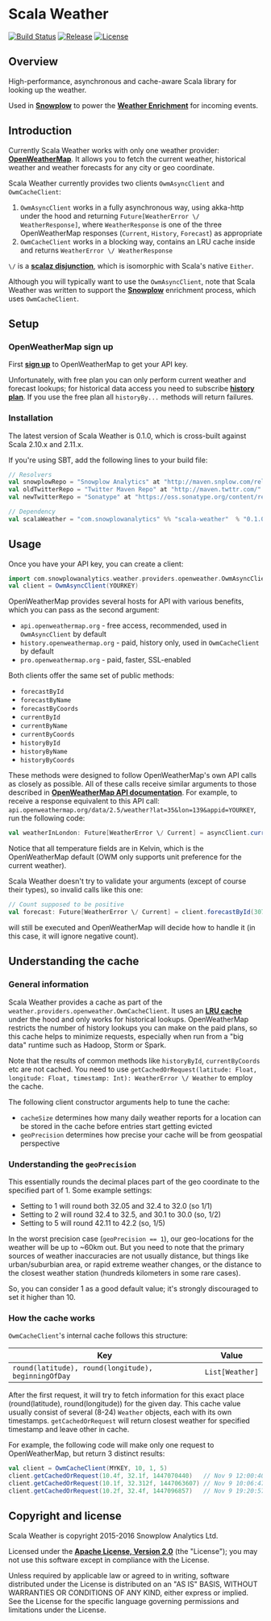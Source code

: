 # Scala Weather

[![Build Status][travis-image]][travis] [![Release][release-image]][releases] [![License][license-image]][license]

## Overview

High-performance, asynchronous and cache-aware Scala library for looking up the weather.

Used in **[Snowplow][snowplow-repo]** to power the **[Weather Enrichment][weather-enrichment]** for incoming events.

## Introduction

Currently Scala Weather works with only one weather provider: **[OpenWeatherMap][openweathermap]**. It allows you to fetch the current weather, historical weather and weather forecasts for any city or geo coordinate.

Scala Weather currently provides two clients `OwmAsyncClient` and `OwmCacheClient`:

1. `OwmAsyncClient` works in a fully asynchronous way, using akka-http under the hood and returning `Future[WeatherError \/ WeatherResponse]`, where `WeatherResponse` is one of the three OpenWeatherMap responses (`Current`, `History`, `Forecast`) as appropriate
2. `OwmCacheClient` works in a blocking way, contains an LRU cache inside and returns `WeatherError \/ WeatherResponse`

`\/` is a **[scalaz disjunction][scalaz-disjunction]**, which is isomorphic with Scala's native `Either`.

Although you will typically want to use the `OwmAsyncClient`, note that Scala Weather was written to support the **[Snowplow][snowplow]** enrichment process, which uses `OwmCacheClient`.

## Setup

### OpenWeatherMap sign up

First **[sign up][owm-signup]** to OpenWeatherMap to get your API key.

Unfortunately, with free plan you can only perform current weather and forecast lookups; for historical data access you need to subscribe **[history plan][history-plan]**. If you use the free plan all `historyBy...` methods will return failures.

### Installation

The latest version of Scala Weather is 0.1.0, which is cross-built against Scala 2.10.x and 2.11.x.

If you're using SBT, add the following lines to your build file:

```scala
// Resolvers
val snowplowRepo = "Snowplow Analytics" at "http://maven.snplow.com/releases/"
val oldTwitterRepo = "Twitter Maven Repo" at "http://maven.twttr.com/"
val newTwitterRepo = "Sonatype" at "https://oss.sonatype.org/content/repositories/releases"

// Dependency
val scalaWeather = "com.snowplowanalytics" %% "scala-weather"  % "0.1.0"
```

## Usage

Once you have your API key, you can create a client:

```scala
import com.snowplowanalytics.weather.providers.openweather.OwmAsyncClient
val client = OwmAsyncClient(YOURKEY)
```

OpenWeatherMap provides several hosts for API with various benefits, which you can pass as the second argument:

+ `api.openweathermap.org` - free access, recommended, used in `OwmAsyncClient` by default
+ `history.openweathermap.org` - paid, history only, used in `OwmCacheClient` by default
+ `pro.openweathermap.org` - paid, faster, SSL-enabled

Both clients offer the same set of public methods:

+ `forecastById`
+ `forecastByName`
+ `forecastByCoords`
+ `currentById`
+ `currentByName`
+ `currentByCoords`
+ `historyById`
+ `historyByName`
+ `historyByCoords`

These methods were designed to follow OpenWeatherMap's own API calls as closely as possible. All of these calls receive similar arguments to those described in **[OpenWeatherMap API documentation][owm-api-docs]**. For example, to receive a response equivalent to this API call: ``api.openweathermap.org/data/2.5/weather?lat=35&lon=139&appid=YOURKEY``, run the following code:

```scala
val weatherInLondon: Future[WeatherError \/ Current] = asyncClient.currentByCoords(35, 139)
```

Notice that all temperature fields are in Kelvin, which is the OpenWeatherMap default (OWM only supports unit preference for the current weather).

Scala Weather doesn't try to validate your arguments (except of course their types), so invalid calls like this one:

```scala
// Count supposed to be positive
val forecast: Future[WeatherError \/ Current] = client.forecastById(3070325, cnt=-1)
```

will still be executed and OpenWeatherMap will decide how to handle it (in this case, it will ignore negative count).

## Understanding the cache

### General information

Scala Weather provides a cache as part of the `weather.providers.openweather.OwmCacheClient`. It uses an **[LRU cache][lru]** under the hood and only works for historical lookups. OpenWeatherMap restricts the number of history lookups you can make on the paid plans, so this cache helps to minimize requests, especially when run from a "big data" runtime such as Hadoop, Storm or Spark.

Note that the results of common methods like `historyById`, `currentByCoords` etc are not cached. You need to use `getCachedOrRequest(latitude: Float, longitude: Float, timestamp: Int): WeatherError \/ Weather` to employ the cache.

The following client constructor arguments help to tune the cache:

* `cacheSize` determines how many daily weather reports for a location can be stored in the cache before entries start getting evicted
* `geoPrecision` determines how precise your cache will be from geospatial perspective

### Understanding the `geoPrecision` 

This essentially rounds the decimal places part of the geo coordinate to the specified part of 1. Some example settings:

* Setting to 1 will round both 32.05 and 32.4 to 32.0 (so 1/1)
* Setting to 2 will round 32.4 to 32.5, and 30.1 to 30.0 (so, 1/2)
* Setting to 5 will round 42.11 to 42.2 (so, 1/5)

In the worst precision case (`geoPrecision == 1`), our geo-locations for the weather will be up to ~60km out. But you need to note that the primary sources of weather inaccuracies are not usually distance, but things like urban/suburbian area, or rapid extreme weather changes, or the distance to the closest weather station (hundreds kilometers in some rare cases).

So, you can consider 1 as a good default value; it's strongly discouraged to set it higher than 10.

### How the cache works

`OwmCacheClient`'s internal cache follows this structure:

|  Key                                                  |  Value            |
| ----------------------------------------------------- | ----------------- |
|  `round(latitude), round(longitude), beginningOfDay`  |  `List[Weather]`  |

After the first request, it will try to fetch information for this exact place (round(latitude), round(longitude)) for the given day.
This cache value usually consist of several (8-24) `Weather` objects, each with its own timestamps. `getCachedOrRequest` will return closest weather for specified timestamp and leave other in cache.

For example, the following code will make only one request to OpenWeatherMap, but return 3 distinct results:

```scala
val client = OwmCacheClient(MYKEY, 10, 1, 5)
client.getCachedOrRequest(10.4f, 32.1f, 1447070440)   // Nov 9 12:00:40 2015.
client.getCachedOrRequest(10.1f, 32.312f, 1447063607) // Nov 9 10:06:47 2015. From cache
client.getCachedOrRequest(10.2f, 32.4f, 1447096857)   // Nov 9 19:20:57 2015. From cache
```

## Copyright and license

Scala Weather is copyright 2015-2016 Snowplow Analytics Ltd.

Licensed under the **[Apache License, Version 2.0][license]**  (the "License");
you may not use this software except in compliance with the License.

Unless required by applicable law or agreed to in writing, software
distributed under the License is distributed on an "AS IS" BASIS,
WITHOUT WARRANTIES OR CONDITIONS OF ANY KIND, either express or implied.
See the License for the specific language governing permissions and
limitations under the License.

[openweathermap]: http://openweathermap.org/
[owm-api-docs]: http://openweathermap.org/api
[lru]: https://en.wikipedia.org/wiki/Cache_algorithms#LRU
[history-plan]: http://openweathermap.org/price
[owm-signup]: http://home.openweathermap.org/users/sign_up
[scalaz]: https://github.com/scalaz/scalaz
[scalaz-disjunction]: http://docs.typelevel.org/api/scalaz/stable/7.0.0/doc/scalaz/$bslash$div$minus.html

[snowplow]: http://snowplowanalytics.com
[snowplow-repo]: https://github.com/snowplow/snowplow
[weather-enrichment]: https://github.com/snowplow/snowplow/wiki/Weather-enrichment

[vagrant-install]: http://docs.vagrantup.com/v2/installation/index.html
[virtualbox-install]: https://www.virtualbox.org/wiki/Downloads

[travis]: https://travis-ci.org/snowplow/scala-weather
[travis-image]: https://travis-ci.org/snowplow/scala-weather.png?branch=master

[release-image]: http://img.shields.io/badge/release-0.2.0-blue.svg?style=flat
[releases]: https://github.com/snowplow/scala-weather/releases

[license-image]: http://img.shields.io/badge/license-Apache--2-blue.svg?style=flat
[license]: http://www.apache.org/licenses/LICENSE-2.0
